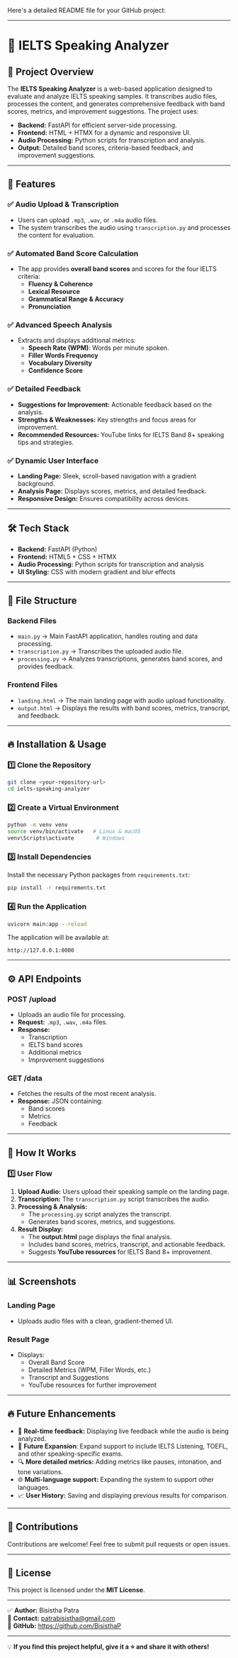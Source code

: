 Here's a detailed README file for your GitHub project:

---

# 🎯 **IELTS Speaking Analyzer**

## 📌 **Project Overview**
The **IELTS Speaking Analyzer** is a web-based application designed to evaluate and analyze IELTS speaking samples. It transcribes audio files, processes the content, and generates comprehensive feedback with band scores, metrics, and improvement suggestions. The project uses:
- **Backend:** FastAPI for efficient server-side processing.
- **Frontend:** HTML + HTMX for a dynamic and responsive UI.
- **Audio Processing:** Python scripts for transcription and analysis.
- **Output:** Detailed band scores, criteria-based feedback, and improvement suggestions.

---

## 🚀 **Features**
### ✅ **Audio Upload & Transcription**
- Users can upload `.mp3`, `.wav`, or `.m4a` audio files.
- The system transcribes the audio using `transcription.py` and processes the content for evaluation.

### ✅ **Automated Band Score Calculation**
- The app provides **overall band scores** and scores for the four IELTS criteria:
    - **Fluency & Coherence**
    - **Lexical Resource**
    - **Grammatical Range & Accuracy**
    - **Pronunciation**

### ✅ **Advanced Speech Analysis**
- Extracts and displays additional metrics:
    - **Speech Rate (WPM)**: Words per minute spoken.
    - **Filler Words Frequency**
    - **Vocabulary Diversity**
    - **Confidence Score**

### ✅ **Detailed Feedback**
- **Suggestions for Improvement:** Actionable feedback based on the analysis.
- **Strengths & Weaknesses:** Key strengths and focus areas for improvement.
- **Recommended Resources:** YouTube links for IELTS Band 8+ speaking tips and strategies.

### ✅ **Dynamic User Interface**
- **Landing Page:** Sleek, scroll-based navigation with a gradient background.
- **Analysis Page:** Displays scores, metrics, and detailed feedback.
- **Responsive Design:** Ensures compatibility across devices.

---

## 🛠️ **Tech Stack**
- **Backend:** FastAPI (Python)
- **Frontend:** HTML5 + CSS + HTMX
- **Audio Processing:** Python scripts for transcription and analysis
- **UI Styling:** CSS with modern gradient and blur effects

---

## 📁 **File Structure**

### **Backend Files**
- `main.py` → Main FastAPI application, handles routing and data processing.
- `transcription.py` → Transcribes the uploaded audio file.
- `processing.py` → Analyzes transcriptions, generates band scores, and provides feedback.

### **Frontend Files**
- `landing.html` → The main landing page with audio upload functionality.
- `output.html` → Displays the results with band scores, metrics, transcript, and feedback.

---

## 🔥 **Installation & Usage**

### **1️⃣ Clone the Repository**
```bash
git clone <your-repository-url>
cd ielts-speaking-analyzer
```

### **2️⃣ Create a Virtual Environment**
```bash
python -m venv venv
source venv/bin/activate   # Linux & macOS
venv\Scripts\activate       # Windows
```

### **3️⃣ Install Dependencies**
Install the necessary Python packages from `requirements.txt`:
```bash
pip install -r requirements.txt
```

### **4️⃣ Run the Application**
```bash
uvicorn main:app --reload
```
The application will be available at:
```
http://127.0.0.1:8000
```

---

## ⚙️ **API Endpoints**
### **POST /upload**
- Uploads an audio file for processing.
- **Request:** `.mp3`, `.wav`, `.m4a` files.
- **Response:** 
    - Transcription
    - IELTS band scores
    - Additional metrics
    - Improvement suggestions

### **GET /data**
- Fetches the results of the most recent analysis.
- **Response:** JSON containing:
    - Band scores
    - Metrics
    - Feedback

---

## 🎯 **How It Works**

### **1️⃣ User Flow**
1. **Upload Audio:** Users upload their speaking sample on the landing page.
2. **Transcription:** The `transcription.py` script transcribes the audio.
3. **Processing & Analysis:** 
    - The `processing.py` script analyzes the transcript.
    - Generates band scores, metrics, and suggestions.
4. **Result Display:**
    - The **output.html** page displays the final analysis.
    - Includes band scores, metrics, transcript, and actionable feedback.
    - Suggests **YouTube resources** for IELTS Band 8+ improvement.

---

## 📊 **Screenshots**
### **Landing Page**
- Uploads audio files with a clean, gradient-themed UI.

### **Result Page**
- Displays:
    - Overall Band Score
    - Detailed Metrics (WPM, Filler Words, etc.)
    - Transcript and Suggestions
    - YouTube resources for further improvement

---

## 🔥 **Future Enhancements**
- 🌟 **Real-time feedback:** Displaying live feedback while the audio is being analyzed.
- 🤝 **Future Expansion**: Expand support to include IELTS Listening, TOEFL, and other speaking-specific exams.
- 🔍 **More detailed metrics:** Adding metrics like pauses, intonation, and tone variations.
- 🌐 **Multi-language support:** Expanding the system to support other languages.
- 📈 **User History:** Saving and displaying previous results for comparison.

---

## 🤝 **Contributions**
Contributions are welcome! Feel free to submit pull requests or open issues.

---

## 📄 **License**
This project is licensed under the **MIT License**.

---

✅ **Author:** Bisistha Patra  
📧 **Contact:** patrabisistha@gmail.com  
🔗 **GitHub:** https://github.com/BisisthaP  

---

💡 **If you find this project helpful, give it a ⭐️ and share it with others!**
